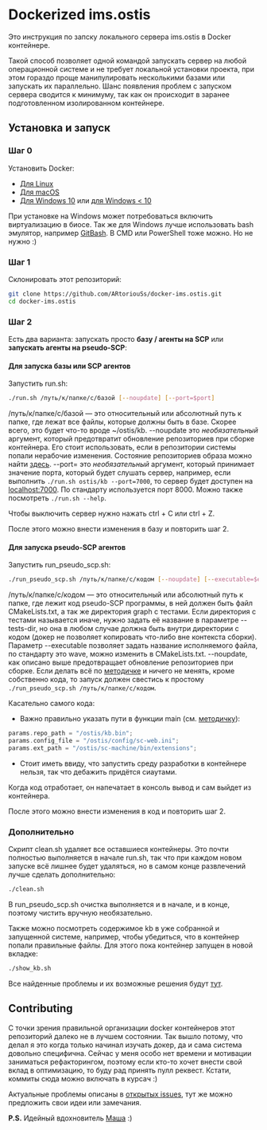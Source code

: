 # Dockerized ims.ostis

Это инструкция по запску локального сервера ims.ostis в Docker контейнере.

Такой способ позволяет одной командой запускать сервер на любой операционной системе и не требует локальной установки проекта, при этом гораздо проще манипулировать несколькими базами или запускать их параллельно. Шанс появления проблем с запуском сервера сводится к минимуму, так как он происходит в заранее подготовленном изолированном контейнере.

## Установка и запуск

### Шаг 0

Установить Docker:

* [Для Linux](https://www.digitalocean.com/community/tutorials/docker-ubuntu-16-04-ru "Установка Docker на Ubuntu")
* [Для macOS](https://docs.docker.com/docker-for-mac/install/ "Установка Docker на MacOS")
* [Для Windows 10](https://hub.docker.com/editions/community/docker-ce-desktop-windows "Установка Docker на Windows 10") или [для Windows < 10](https://docs.docker.com/toolbox/overview/ "Установка Docker на Windows < 10")

При установке на Windows может потребоваться включить виртуализацию в биосе. Так же для Windows лучше использовать bash эмулятор, например [GitBash](https://gitforwindows.org/ "GitBash"). В CMD или PowerShell тоже можно. Но не нужно :)

### Шаг 1

Склонировать этот репозиторий:

```bash
git clone https://github.com/ARtoriouSs/docker-ims.ostis.git
cd docker-ims.ostis
```

### Шаг 2

Есть два варианта: запускать просто **базу / агенты на SCP** или **запускать агенты на pseudo-SCP**:

#### Для запуска базы или SCP агентов

Запустить run.sh:

```bash
./run.sh /путь/к/папке/с/базой [--noupdate] [--port=$port]
```

/путь/к/папке/с/базой — это относительный или абсолютный путь к папке, где лежат все файлы, которые должны быть в базе. Скорее всего, это будет что-то вроде ~/ostis/kb. --noupdate это _необязательный_ аргумент, который предотвратит обновление репозиториев при сборке контейнера. Его стоит использовать, если в репозитории системы попали нерабочие изменения. Состояние репозиториев образа можно найти [здесь](https://github.com/ARtoriouSs/docker-ims.ostis/blob/master/versions.md "Состояние репозиториев"). --port= это _необязательный_ аргумент, который принимает значение порта, который будет слушать сервер, например, если выполнить ```./run.sh ostis/kb --port=7000```, то сервер будет доступен на [localhost:7000](http://localhost:7000). По стандарту используется порт 8000. Можно также посмотреть `./run.sh --help`.

Чтобы выключить сервер нужно нажать ctrl + C или ctrl + Z.

После этого можно внести изменения в базу и повторить шаг 2.

#### Для запуска pseudo-SCP агентов

Запустить run_pseudo_scp.sh:

```bash
./run_pseudo_scp.sh /путь/к/папке/с/кодом [--noupdate] [--executable=$executable] [--tests-dir=$tests_dir]
```

/путь/к/папке/с/кодом — это относительный или абсолютный путь к папке, где лежит код pseudo-SCP программы, в ней должен быть файл CMakeLists.txt, а так же директория graph с тестами. Если директория с тестами называется иначе, нужно задать её название в параметре --tests-dir, но она в любом случае должна быть внутри директории с кодом (докер не позволяет копировать что-либо вне контекста сборки). Параметр --executable позволяет задать название исполняемого файла, по стандарту это wave, можно изменить в CMakeLists.txt. --noupdate, как описано выше предотвращает обновление репозиториев при сборке. Если делать всё по [методичке](https://github.com/ShunkevichDV/wave_find_path_sc_memory/blob/master/%D0%9F%D0%9F%D0%B2%D0%98%D0%A1-1.pdf) и ничего не менять, кроме собственно кода, то запуск должен свестись к простому `./run_pseudo_scp.sh /путь/к/папке/с/кодом`.

Касательно самого кода:

* Важно правильно указать пути в функции main (см. [методичку](https://github.com/ShunkevichDV/wave_find_path_sc_memory/blob/master/%D0%9F%D0%9F%D0%B2%D0%98%D0%A1-1.pdf)):

```C++
params.repo_path = "/ostis/kb.bin";
params.config_file = "/ostis/config/sc-web.ini";
params.ext_path = "/ostis/sc-machine/bin/extensions";
```

* Стоит иметь ввиду, что запустить среду разработки в контейнере нельзя, так что дебажить придётся сиаутами.

Когда код отработает, он напечатает в консоль вывод и сам выйдет из контейнера.

После этого можно внести изменения в код и повторить шаг 2.

### Дополнительно

Скрипт clean.sh удаляет все оставшиеся контейнеры. Это почти полностью выполняется в начале run.sh, так что при каждом новом запуске всё лишнее будет удаляться, но в самом конце развлечений лучше сделать дополнительно:

```bash
./clean.sh
```

В run_pseudo_scp.sh очистка выполняется и в начале, и в конце, поэтому чистить вручную необязательно.

Также можно посмотреть содержимое kb в уже собранной и запущенной системе, например, чтобы убедиться, что в контейнер попали правильные файлы. Для этого пока контейнер запущен в новой вкладке:

```bash
./show_kb.sh
```

Все найденные проблемы и их возможные решения будут [тут](https://github.com/ARtoriouSs/docker-ims.ostis/blob/master/troubleshooting.md "Расстрел проблем").

## Contributing

С точки зрения правильной организации docker контейнеров этот репозиторий далеко не в лучшем состоянии. Так вышло потому, что делал я это когда только начинал изучать докер, да и сама система довольно специфична. Сейчас у меня особо нет времени и мотивации заниматься рефакторингом, поэтому если кто-то хочет внести свой вклад в оптимизацию, то буду рад принять пулл реквест. Кстати, коммиты сюда можно включать в курсач :)

Актуальные проблемы описаны в [открытых issues](https://github.com/ARtoriouSs/docker-ims.ostis/issues), тут же можно предложить свои идеи или замечания.

**P.S.** Идейный вдохновитель [Маша](https://github.com/idealasgas "GitHub Маши") :)

